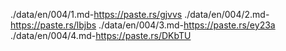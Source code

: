 ./data/en/004/1.md-https://paste.rs/gjvvs
./data/en/004/2.md-https://paste.rs/lbjbs
./data/en/004/3.md-https://paste.rs/ey23a
./data/en/004/4.md-https://paste.rs/DKbTU